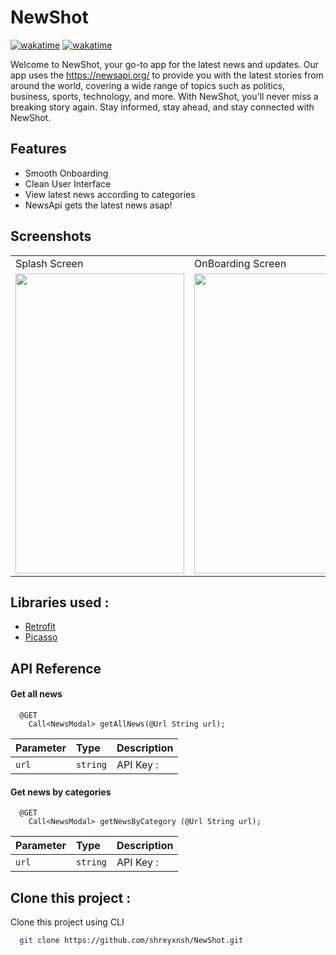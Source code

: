
# NewShot 

[![wakatime](https://wakatime.com/badge/user/16d869e8-f95c-4dcb-a9bd-1a4049e80b51/project/cb08ccc6-5b43-466c-b7e9-f2edcb818d7a.svg)](https://wakatime.com/badge/user/16d869e8-f95c-4dcb-a9bd-1a4049e80b51/project/cb08ccc6-5b43-466c-b7e9-f2edcb818d7a)
[![wakatime](https://wakatime.com/badge/user/66b6796d-eb84-4bb9-b9d2-8dc882f4c6ac.svg)](https://wakatime.com/@66b6796d-eb84-4bb9-b9d2-8dc882f4c6ac)

Welcome to NewShot, your go-to app for the latest news and updates. Our app uses the https://newsapi.org/ to provide you with the latest stories from around the world, covering a wide range of topics such as politics, business, sports, technology, and more. With NewShot, you'll never miss a breaking story again. Stay informed, stay ahead, and stay connected with NewShot. 


## Features

- Smooth Onboarding 
- Clean User Interface
- View latest news according to categories 
- NewsApi gets the latest news asap!


## Screenshots

<table>
  <tr>
    <td>Splash Screen</td>
     <td>OnBoarding Screen</td>
     <td>Home Screen</td>
    <td>Different Categories</td>
    <td>Detailed View</td>
  </tr>
  <tr>
    <td><img src="https://user-images.githubusercontent.com/88729972/212486520-35219669-99ef-4cf9-8ef5-1cb2aaddb8a7.jpg" width=270 height=480></td>
    <td><img src="https://user-images.githubusercontent.com/88729972/212486549-300389b8-5a14-4297-82e3-0266a10cc956.jpg" width=270 height=480></td>
    <td><img src="https://user-images.githubusercontent.com/88729972/212486546-a292d6e4-9f41-42ff-a35b-b1ed3d74d771.jpg" width=270 height=480></td>
    <td><img src="https://user-images.githubusercontent.com/88729972/212486544-6b7baa56-e0a5-4280-b84d-67a699c6f43d.jpg" width=270 height=480></td>
    <td><img src="https://user-images.githubusercontent.com/88729972/212486547-c8b7406a-ddc6-4a1f-835e-cef2e2327c0b.jpg" width=270 height=480></td>
  </tr>
 </table>

## Libraries used :

 - [Retrofit](https://github.com/square/retrofit)
 - [Picasso](https://github.com/square/picasso)

## API Reference

#### Get all news

```http
  @GET
    Call<NewsModal> getAllNews(@Url String url);
```

| Parameter | Type     | Description                |
| :-------- | :------- | :------------------------- |
| `url` | `string` | API Key :  |62a221324a2141cfb2134e484eb32a03

#### Get news by categories

```http
  @GET
    Call<NewsModal> getNewsByCategory (@Url String url);
```

| Parameter | Type     | Description                       |
| :-------- | :------- | :-------------------------------- |
| `url`      | `string` | API Key :  |62a221324a2141cfb2134e484eb32a03|



## Clone this project :

Clone this project using CLI 

```bash
  git clone https://github.com/shreyxnsh/NewShot.git
```
    
